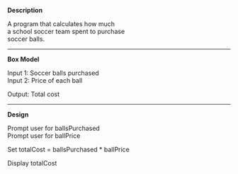 **Description**

A program that calculates how much   
a school soccer team spent to purchase  
soccer balls.  

***********************************

**Box Model**

Input 1: Soccer balls purchased  
Input 2: Price of each ball

Output: Total cost

***********************************

**Design**

Prompt user for ballsPurchased  
Prompt user for ballPrice  

Set totalCost = ballsPurchased * ballPrice  

Display totalCost
